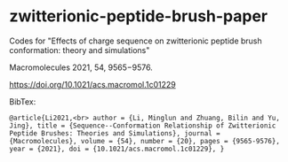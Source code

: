# zwitterionic-peptide-brush-paper
Codes for "Effects of charge sequence on zwitterionic peptide brush conformation: theory and simulations"

Macromolecules 2021, 54, 9565−9576.

https://doi.org/10.1021/acs.macromol.1c01229

BibTex:

`@article{Li2021,<br>
author = {Li, Minglun and Zhuang, Bilin and Yu, Jing},
title = {Sequence--Conformation Relationship of Zwitterionic Peptide Brushes: Theories and Simulations},
journal = {Macromolecules},
volume = {54},
number = {20},
pages = {9565-9576},
year = {2021},
doi = {10.1021/acs.macromol.1c01229},
}`



